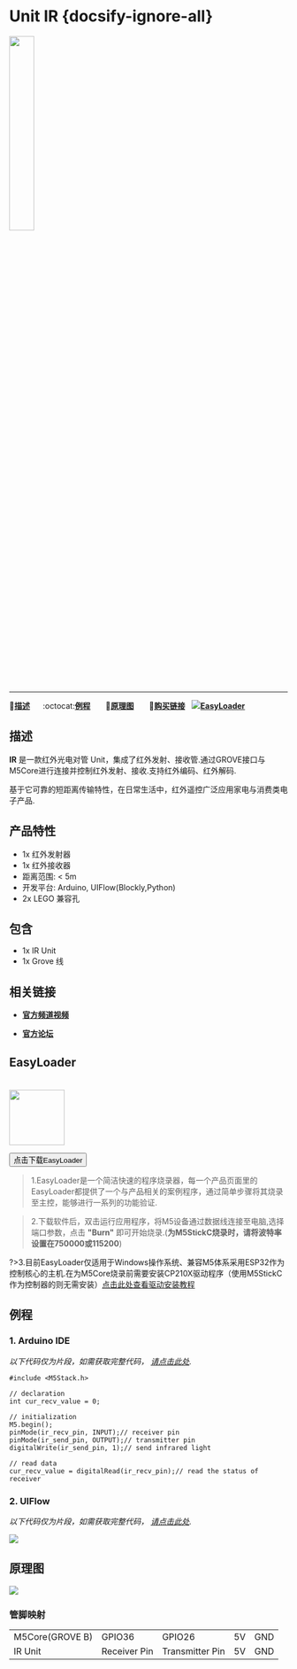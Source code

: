 # Unit IR {docsify-ignore-all}

<img src="assets/img/product_pics/unit/M5GO_Unit_ir.png" width="30%" height="30%">

***

:memo:**[描述](#描述)**&nbsp;&nbsp;&nbsp;&nbsp;&nbsp;&nbsp;:octocat:**[例程](#例程)**&nbsp;&nbsp;&nbsp;&nbsp;&nbsp;&nbsp; :electric_plug:**[原理图](#原理图)** &nbsp;&nbsp;&nbsp;&nbsp;&nbsp;&nbsp;🛒**[购买链接](https://m5stack.com/collections/m5-unit/products/ir-unit)**&nbsp;&nbsp;&nbsp;<img src="https://m5stack.oss-cn-shenzhen.aliyuncs.com/image/EasyLoader_logo-min.jpg">**[EasyLoader](#EasyLoader)**

## 描述

**IR** 是一款红外光电对管 Unit，集成了红外发射、接收管.通过GROVE接口与M5Core进行连接并控制红外发射、接收.支持红外编码、红外解码.

基于它可靠的短距离传输特性，在日常生活中，红外遥控广泛应用家电与消费类电子产品.

## 产品特性

- 1x 红外发射器
- 1x 红外接收器
- 距离范围: < 5m
- 开发平台: Arduino, UIFlow(Blockly,Python)
- 2x LEGO 兼容孔

## 包含

- 1x IR Unit
- 1x Grove 线

## 相关链接

- **[官方频道视频](https://i.youku.com/i/UNjE1ODA2MzE0OA==?spm=a2hzp.8253869.0.0)**

- **[官方论坛](http://forum.m5stack.com/)**


## EasyLoader

<img src="https://m5stack.oss-cn-shenzhen.aliyuncs.com/image/EasyLoader_logo.png" width="100px" style="margin-top:20px">

<a href="https://m5stack.oss-cn-shenzhen.aliyuncs.com/EasyLoader/Unit/EasyLoader_IR.exe"><button type="button" class="btn btn-primary">点击下载EasyLoader</button></a>

>1.EasyLoader是一个简洁快速的程序烧录器，每一个产品页面里的EasyLoader都提供了一个与产品相关的案例程序，通过简单步骤将其烧录至主控，能够进行一系列的功能验证.

>2.下载软件后，双击运行应用程序，将M5设备通过数据线连接至电脑,选择端口参数，点击 **"Burn"** 即可开始烧录.(**为M5StickC烧录时，请将波特率设置在750000或115200**)

?>3.目前EasyLoader仅适用于Windows操作系统、兼容M5体系采用ESP32作为控制核心的主机.在为M5Core烧录前需要安装CP210X驱动程序（使用M5StickC作为控制器的则无需安装）[点击此处查看驱动安装教程](zh_CN/related_documents/M5Burner#安装串口驱动)

## 例程

### 1. Arduino IDE

*以下代码仅为片段，如需获取完整代码， [请点击此处](https://github.com/m5stack/M5-ProductExampleCodes/tree/master/Unit/IR/Arduino).*

```arduino
#include <M5Stack.h>

// declaration
int cur_recv_value = 0;

// initialization
M5.begin();
pinMode(ir_recv_pin, INPUT);// receiver pin
pinMode(ir_send_pin, OUTPUT);// transmitter pin
digitalWrite(ir_send_pin, 1);// send infrared light

// read data
cur_recv_value = digitalRead(ir_recv_pin);// read the status of receiver
```

### 2. UIFlow

*以下代码仅为片段，如需获取完整代码， [请点击此处](https://github.com/m5stack/M5-ProductExampleCodes/tree/master/Unit/IR/UIFlow).*

<img src="assets/img/product_pics/unit/unit_example/IR/example_unit_ir_03.png">

## 原理图

<img src="assets/img/product_pics/unit/ir_sch.JPG">

### 管脚映射

<table>
 <tr><td>M5Core(GROVE B)</td><td>GPIO36</td><td>GPIO26</td><td>5V</td><td>GND</td></tr>
 <tr><td>IR Unit</td><td>Receiver Pin</td><td>Transmitter Pin</td><td>5V</td><td>GND</td></tr>
</table>